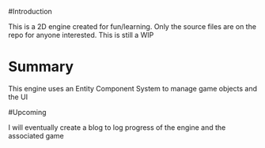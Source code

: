 #Introduction

This is a 2D engine created for fun/learning. Only the source files are on the repo for anyone interested. This is still a WIP

# Summary
This engine uses an Entity Component System to manage game objects and the UI


#Upcoming

I will eventually create a blog to log progress of the engine and the associated game

